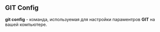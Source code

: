 ## GIT Config
**git config** - команда, используемая для настройки параментров **GIT** на вашей компьютере.

